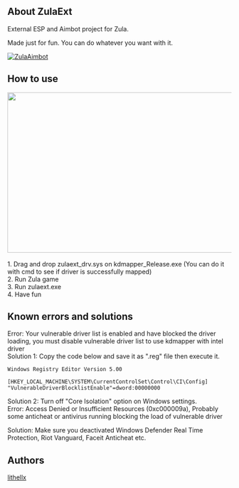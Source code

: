 ## About ZulaExt
External ESP and Aimbot project for Zula. 

Made just for fun. You can do whatever you want with it.

[![ZulaAimbot](https://img.shields.io/github/downloads/lithellx/zulaext/total?style=for-the-badge&label=zulaext%20Downloads&color=red)](https://github.com/lithellx/zulaext/releases)

## How to use
<a href="https://streamable.com/nimbcy">
    <img src="https://cdn-cf-east.streamable.com/image/nimbcy.jpg" width="640" height="360"/>
</a>
<br><br>
1. Drag and drop zulaext_drv.sys on kdmapper_Release.exe (You can do it with cmd to see if driver is successfully mapped)<br>
2. Run Zula game<br>
3. Run zulaext.exe<br>
4. Have fun

<br>

## Known errors and solutions
Error: Your vulnerable driver list is enabled and have blocked the driver loading, you must disable vulnerable driver list to use kdmapper with intel driver
<br>
Solution 1: Copy the code below and save it as ".reg" file then execute it.
```
Windows Registry Editor Version 5.00

[HKEY_LOCAL_MACHINE\SYSTEM\CurrentControlSet\Control\CI\Config]
"VulnerableDriverBlocklistEnable"=dword:00000000
```

Solution 2: Turn off "Core Isolation" option on Windows settings.
<br>
Error: Access Denied or Insufficient Resources (0xc000009a), Probably some anticheat or antivirus running blocking the load of vulnerable driver

Solution: Make sure you deactivated Windows Defender Real Time Protection, Riot Vanguard, Faceit Anticheat etc. 

## Authors
[lithellx](https://github.com/lithellx)
